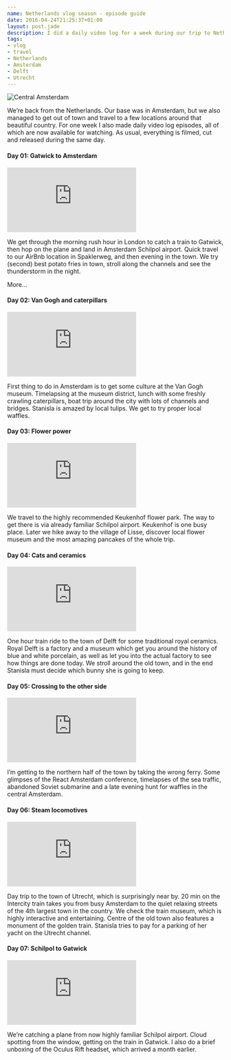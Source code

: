 ```yaml
---
name: Netherlands vlog season - episode guide
date: 2016-04-24T21:25:37+01:00
layout: post.jade
description: I did a daily video log for a week during our trip to Netherlands. This post is an episode guide to every day of this trip.
tags:
- vlog
- travel
- Netherlands
- Amsterdam
- Delft
- Utrecht
---
```


<img src="https://alexsavin.me/photos/2016-04-24-amsterdam.jpg" class="featured" alt="Central Amsterdam">

We’re back from the Netherlands. Our base was in Amsterdam, but we also managed to get out of town and travel to a few locations around that beautiful country. For one week I also made daily video log episodes, all of which are now available for watching. As usual, everything is filmed, cut and released during the same day.

#### Day 01: Gatwick to Amsterdam

<iframe class="youtube" src="https://www.youtube.com/embed/ie2oUxOxyXE" frameborder="0" allowfullscreen></iframe>

We get through the morning rush hour in London to catch a train to Gatwick, then hop on the plane and land in Amsterdam Schilpol airport. Quick travel to our AirBnb location in Spaklerweg, and then evening in the town. We try (second) best potato fries in town, stroll along the channels and see the thunderstorm in the night.

More...

#### Day 02: Van Gogh and caterpillars

<iframe class="youtube" src="https://www.youtube.com/embed/SxaMbgvPviI" frameborder="0" allowfullscreen></iframe>

First thing to do in Amsterdam is to get some culture at the Van Gogh museum. Timelapsing at the museum district, lunch with some freshly crawling caterpillars, boat trip around the city with lots of channels and bridges. Stanisla is amazed by local tulips. We get to try proper local waffles.

#### Day 03: Flower power

<iframe class="youtube" src="https://www.youtube.com/embed/ZSp-71IaFNk" frameborder="0" allowfullscreen></iframe>

We travel to the highly recommended Keukenhof flower park. The way to get there is via already familiar Schilpol airport. Keukenhof is one busy place. Later we hike away to the village of Lisse, discover local flower museum and the most amazing pancakes of the whole trip.

#### Day 04: Cats and ceramics

<iframe class="youtube" src="https://www.youtube.com/embed/TiedluWZW6I" frameborder="0" allowfullscreen></iframe>

One hour train ride to the town of Delft for some traditional royal ceramics. Royal Delft is a factory and a museum which get you around the history of blue and white porcelain, as well as let you into the actual factory to see how things are done today. We stroll around the old town, and in the end Stanisla must decide which bunny she is going to keep.

#### Day 05: Crossing to the other side

<iframe class="youtube" src="https://www.youtube.com/embed/I27CTIPknNc" frameborder="0" allowfullscreen></iframe>

I’m getting to the northern half of the town by taking the wrong ferry. Some glimpses of the React Amsterdam conference, timelapses of the sea traffic, abandoned Soviet submarine and a late evening hunt for waffles in the central Amsterdam.

#### Day 06: Steam locomotives

<iframe class="youtube" src="https://www.youtube.com/embed/R57PYnNEXps" frameborder="0" allowfullscreen></iframe>

Day trip to the town of Utrecht, which is surprisingly near by. 20 min on the Intercity train takes you from busy Amsterdam to the quiet relaxing streets of the 4th largest town in the country. We check the train museum, which is highly interactive and entertaining. Centre of the old town also features a monument of the golden train. Stanisla tries to pay for a parking of her yacht on the Utrecht channel.

#### Day 07: Schilpol to Gatwick

<iframe class="youtube" src="https://www.youtube.com/embed/b2oIm8Y94s4" frameborder="0" allowfullscreen></iframe>

We’re catching a plane from now highly familiar Schilpol airport. Cloud spotting from the window, getting on the train in Gatwick. I also do a brief unboxing of the Oculus Rift headset, which arrived a month earlier.
